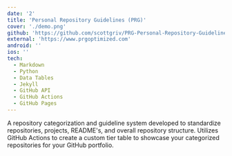 ```yaml
---
date: '2'
title: 'Personal Repository Guidelines (PRG)'
cover: './demo.png'
github: 'https://github.com/scottgriv/PRG-Personal-Repository-Guidelines'
external: 'https://www.prgoptimized.com'
android: ''
ios: ''
tech:
  - Markdown
  - Python
  - Data Tables
  - Jekyll
  - GitHub API
  - GitHub Actions
  - GitHub Pages
---
```


A repository categorization and guideline system developed to standardize repositories, projects, README's, and overall repository structure. Utilizes GitHub Actions to create a custom tier table to showcase your categorized repositories for your GitHub portfolio.
